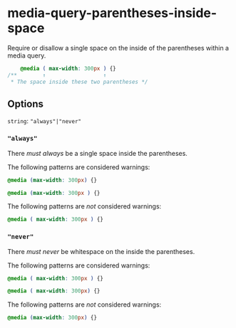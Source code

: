 # media-query-parentheses-inside-space

Require or disallow a single space on the inside of the parentheses within a media query.

```css
    @media ( max-width: 300px ) {}
/**        ↑                  ↑
 * The space inside these two parentheses */
```

## Options

`string`: `"always"|"never"`

### `"always"`

There *must always* be a single space inside the parentheses.

The following patterns are considered warnings:

```css
@media (max-width: 300px) {}
```

```css
@media (max-width: 300px ) {}
```

The following patterns are *not* considered warnings:

```css
@media ( max-width: 300px ) {}
```

### `"never"`

There *must never* be whitespace on the inside the parentheses.

The following patterns are considered warnings:

```css
@media ( max-width: 300px ) {}
```

```css
@media ( max-width: 300px) {}
```

The following patterns are *not* considered warnings:

```css
@media (max-width: 300px) {}
```
